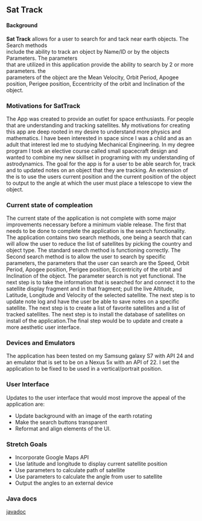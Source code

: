 ## Sat Track
#### Background

**Sat Track**  allows for a user to search for and tack near earth objects. The Search methods  
include the ability to track an object by Name/ID or by the objects Parameters. The parameters  
that are utilized in this application provide the ability to search by 2 or more parameters. the  
parameters of the object are the Mean Velocity, Orbit Period, Apogee position, Perigee position,
Eccentricity of the orbit and Inclination of the object.

### Motivations for SatTrack
The App was created to provide an outlet for space enthusiasts. For people that are understanding 
and tracking satellites. My motivations for creating this app are deep rooted in my desire to 
understand more physics and mathematics. I have been interested in space since I was a child and 
as an adult that interest led me to studying Mechanical Engineering. In my degree program I took
an elective course called small spacecraft design and wanted to combine my new skillset in 
programing with my understanding of astrodynamics. The goal for the app is for a user to be able
search for, track and to updated notes on an object that they are tracking.  An extension of the 
is to use the users current position and the current position of the object to output to the angle
at which the user must place a telescope to view the object. 


### Current state of compleation

The current state of the application is not complete with some major improvements necessary before
a minimum viable release. The first that needs to be done to complete the application is the search
functionality. The application contains two search methods, one being a search that can will allow
the user to reduce the list of satellites by picking the country and object type. The standard 
search method is functioning correctly. The Second search method is to allow the user to search 
by specific parameters, the parameters that the user can search are the Speed, Orbit Period, 
Apogee position, Perigee position, Eccentricity of the orbit and Inclination of the object. The 
parameter search is not yet functional. The next step is to take the information that is searched
for and connect it to the satellite display fragment and in that fragment; pull the live Altitude,
Latitude, Longitude and Velocity of the selected satellite. The next step is to update note log 
and have the user be able to save notes on a specific satellite. The next step is to create a list
of favorite satellites and a list of tracked satellites. The next step is to install the database 
of satellites on install of the application.The final step would be to update and create a more 
aesthetic user interface.

### Devices and Emulators

The application has been tested on my Samsung galaxy S7 with API 24 and an emulator that is set to 
be on a Nexus 5x with an API of 22. I set the application to be fixed to be used in a vertical/portrait
position.

### User Interface

Updates to the user interface that would most improve the appeal of the application are:

*	Update background with an image of the earth rotating
*	Make the search buttons transparent
*	Reformat and align elements of the UI.

### Stretch Goals

*	Incorporate Google Maps API
*	Use latitude and longitude to display current satellite position
*	Use parameters to calculate path of satellite
*	Use parameters to calculate the angle from user to satellite
*	Output the angles to an external device


### Java docs
[javadoc](docs)
